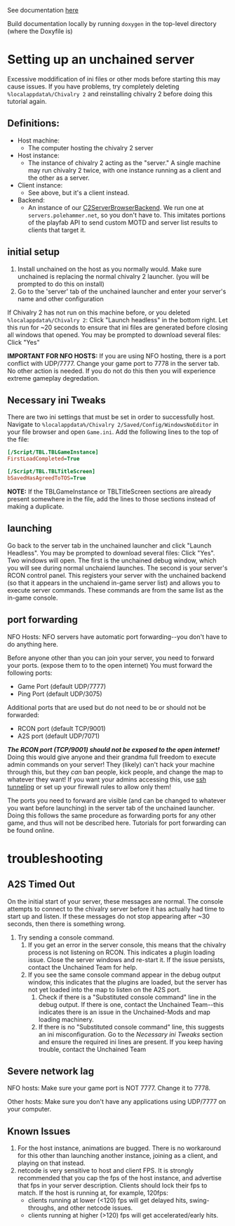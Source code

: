 See documentation [here](https://chiv2-community.github.io/C2ServerAPI/)

Build documentation locally by running `doxygen` in the top-level directory (where the Doxyfile is)

# Setting up an unchained server

Excessive moddification of ini files or other mods before starting this may cause issues. If you have problems, try completely deleting `%localappdata%/Chivalry 2` and reinstalling chivalry 2 before doing this tutorial again.

## Definitions:
* Host machine: 
  * The computer hosting the chivalry 2 server
* Host instance: 
  * The instance of chivalry 2 acting as the "server." A single machine may run chivalry 2 twice, with one instance running as a client and the other as a server.
* Client instance:
  * See above, but it's a client instead.
* Backend:
  * An instance of our [C2ServerBrowserBackend](https://github.com/Chiv2-Community/C2ServerBrowserBackend). We run one at `servers.polehammer.net`, so you don't have to. This imitates portions of the playfab API to send custom MOTD and server list results to clients that target it.

## initial setup

1. Install unchained on the host as you normally would. Make sure unchained is replacing the normal chivalry 2 launcher. (you will be prompted to do this on install)
2. Go to the 'server' tab of the unchained launcher and enter your server's name and other configuration

If Chivalry 2 has not run on this machine before, or you deleted `%localappdata%/Chivalry 2`:
Click "Launch headless" in the bottom right. Let this run for ~20 seconds to ensure that ini files are generated before closing all windows that opened. You may be prompted to download several files: Click "Yes"

**IMPORTANT FOR NFO HOSTS:** If you are using NFO hosting, there is a port conflict with UDP/7777. Change your game port to 7778 in the server tab. No other action is needed. If you do not do this then you will experience extreme gameplay degredation.

## Necessary ini Tweaks
There are two ini settings that must be set in order to successfully host. Navigate to `%localappdata%/Chivalry 2/Saved/Config/WindowsNoEditor` in your file browser and open `Game.ini`. Add the following lines to the top of the file:  
```ini
[/Script/TBL.TBLGameInstance]
FirstLoadCompleted=True

[/Script/TBL.TBLTitleScreen]
bSavedHasAgreedToTOS=True
```

**NOTE:** If the TBLGameInstance or TBLTitleScreen sections are already present somewhere in the file, add the lines to those sections instead of making a duplicate.

## launching
Go back to the server tab in the unchained launcher and click "Launch Headless". You may be prompted to download several files: Click "Yes". Two windows will open. The first is the unchained debug window, which you will see during normal unchaiend launches. The second is your server's RCON control panel. This registers your server with the unchained backend (so that it appears in the unchaiend in-game server list) and allows you to execute server commands. These commands are from the same list as the in-game console.

## port forwarding
NFO Hosts: NFO servers have automatic port forwarding--you don't have to do anything here.

Before anyone other than you can join your server, you need to forward your ports. (expose them to to the open internet)
You must forward the following ports:
- Game Port (default UDP/7777)
- Ping Port (default UDP/3075)

Additional ports that are used but do not need to be or should not be forwarded:
- RCON port (default TCP/9001)
- A2S port (default UDP/7071)

***The RCON port (TCP/9001) should not be exposed to the open internet!*** Doing this would give anyone and their grandma full freedom to execute admin commands on your server! They (likely) can't hack your machine through this, but they *can* ban people, kick people, and change the map to whatever they want! If you want your admins accessing this, use [ssh tunneling](https://www.ssh.com/academy/ssh/tunneling-example) or set up your firewall rules to allow only them!

The ports you need to forward are visible (and can be changed to whatever you want before launching) in the server tab of the unchained launcher. Doing this follows the same procedure as forwarding ports for any other game, and thus will not be described here. Tutorials for port forwarding can be found online.

# troubleshooting

## A2S Timed Out
On the initial start of your server, these messages are normal. The console attempts to connect to the chivalry server before it has actually had time to start up and listen. If these messages do not stop appearing after ~30 seconds, then there is something wrong.

1. Try sending a console command. 
   1. If you get an error in the server console, this means that the chivalry process is not listening on RCON. This indicates a plugin loading issue. Close the server windows and re-start it. If the issue persists, contact the Unchained Team for help.
   2. If you see the same console command appear in the debug output window, this indicates that the plugins are loaded, but the server has not yet loaded into the map to listen on the A2S port.
      1. Check if there is a "Substituted console command" line in the debug output. If there is one, contact the Unchained Team--this indicates there is an issue in the Unchained-Mods and map loading machinery.
      2. If there is no "Substituted console command" line, this suggests an ini misconfiguration. Go to the *Necessary ini Tweaks* section and ensure the required ini lines are present. If you keep having trouble, contact the Unchained Team

## Severe network lag
NFO hosts: Make sure your game port is NOT 7777. Change it to 7778.  

Other hosts: Make sure you don't have any applications using UDP/7777 on your computer.

## Known Issues
1. For the host instance, animations are bugged. There is no workaround for this other than launching another instance, joining as a client, and playing on that instead.
2. netcode is very sensitive to host and client FPS. It is strongly recommended that you cap the fps of the host instance, and advertise that fps in your server description. Clients should lock their fps to match. If the host is running at, for example, 120fps:
   * clients running at lower (<120) fps will get delayed hits, swing-throughs, and other netcode issues.
   * clients running at higher (>120) fps will get accelerated/early hits.

